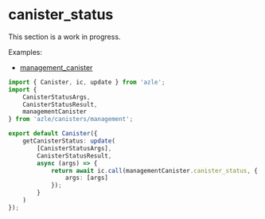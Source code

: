 # canister_status

This section is a work in progress.

Examples:

-   [management_canister](https://github.com/demergent-labs/azle/tree/main/examples/management_canister)

```typescript
import { Canister, ic, update } from 'azle';
import {
    CanisterStatusArgs,
    CanisterStatusResult,
    managementCanister
} from 'azle/canisters/management';

export default Canister({
    getCanisterStatus: update(
        [CanisterStatusArgs],
        CanisterStatusResult,
        async (args) => {
            return await ic.call(managementCanister.canister_status, {
                args: [args]
            });
        }
    )
});
```
